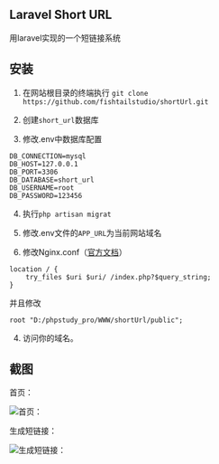 ## Laravel Short URL

用laravel实现的一个短链接系统

## 安装
1. 在网站根目录的终端执行
`git clone https://github.com/fishtailstudio/shortUrl.git`

2. 创建`short_url`数据库

3. 修改.env中数据库配置
```nginx
DB_CONNECTION=mysql
DB_HOST=127.0.0.1
DB_PORT=3306
DB_DATABASE=short_url
DB_USERNAME=root
DB_PASSWORD=123456
```

4. 执行`php artisan migrat`

5. 修改.env文件的`APP_URL`为当前网站域名

5. 修改Nginx.conf（[官方文档](https://learnku.com/docs/laravel/6.x/installation/5124#37e654)）
```nginx
location / {
    try_files $uri $uri/ /index.php?$query_string;
}
```
并且修改
```nginx
root "D:/phpstudy_pro/WWW/shortUrl/public";
```

4. 访问你的域名。

## 截图

首页：


![首页：](https://i.loli.net/2021/02/28/XtuSYbvW8VZ1nzU.png)

生成短链接：


![生成短链接：](https://i.loli.net/2021/02/28/aJsnqe2wkWlipSC.png)